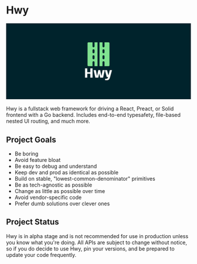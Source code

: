 # Hwy

<img src="hwy-banner.webp" alt="Hwy logo banner">

Hwy is a fullstack web framework for driving a React, Preact, or Solid frontend
with a Go backend. Includes end-to-end typesafety, file-based nested UI routing,
and much more.

## Project Goals

- Be boring
- Avoid feature bloat
- Be easy to debug and understand
- Keep dev and prod as identical as possible
- Build on stable, "lowest-common-denominator" primitives
- Be as tech-agnostic as possible
- Change as little as possible over time
- Avoid vendor-specific code
- Prefer dumb solutions over clever ones

## Project Status

Hwy is in alpha stage and is not recommended for use in production unless you
know what you're doing. All APIs are subject to change without notice, so if you
do decide to use Hwy, pin your versions, and be prepared to update your code
frequently.
